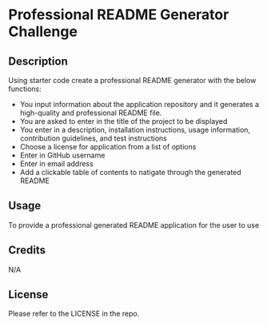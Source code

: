 # Professional README Generator Challenge

## Description

Using starter code create a professional README generator with the below functions:

- You input information about the application repository and it generates a high-quality and professional README file.
- You are asked to enter in the title of the project to be displayed
- You enter in a description, installation instructions, usage information, contribution guidelines, and test instructions
- Choose a license for application from a list of options
- Enter in GitHub username
- Enter in email address
- Add a clickable table of contents to natigate through the generated README


## Usage

To provide a professional generated README application for the user to use

## Credits

N/A

## License

Please refer to the LICENSE in the repo.